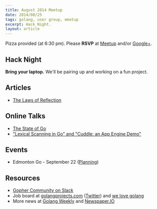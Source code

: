 ```yaml
---
title: August 2014 Meetup
date: 2014/08/25
tags: golang, user group, meetup
excerpt: Hack Night.
layout: article
---
```


Pizza provided (at 6:30 pm). Please **RSVP** at [Meetup](http://www.meetup.com/startupedmonton/events/qfwsfhyslbhc/) and/or [Google+](https://plus.google.com/events/c7di1e56ds3pi66n4rp1ejjlhpo?authkey=CKzv8PmlpNb4pAE).

## Hack Night

**Bring your laptop.** We'll be pairing up and working on a fun project.

## Articles

* [The Laws of Reflection](http://blog.golang.org/laws-of-reflection)

## Online Talks

* [The State of Go](http://www.hakkalabs.co/articles/state-go)
* ["Lexical Scanning in Go" and "Cuddle: an App Engine Demo"](http://blog.golang.org/two-go-talks-lexical-scanning-in-go-and)

## Events

* Edmonton Go - September 22 ([Planning](https://github.com/edmontongo/presentations/issues/12))

## Resources

* [Gopher Community on Slack](http://blog.gopheracademy.com/gophers-slack-community)
* Job board at [golangprojects.com](http://www.golangprojects.com/) ([Twitter](https://twitter.com/golangprojects)) and [we love golang](http://www.welovegolang.com/)
* More news at [Golang Weekly](http://www.golangweekly.com/) and [Newspaper.IO](http://www.newspaper.io/golang)

